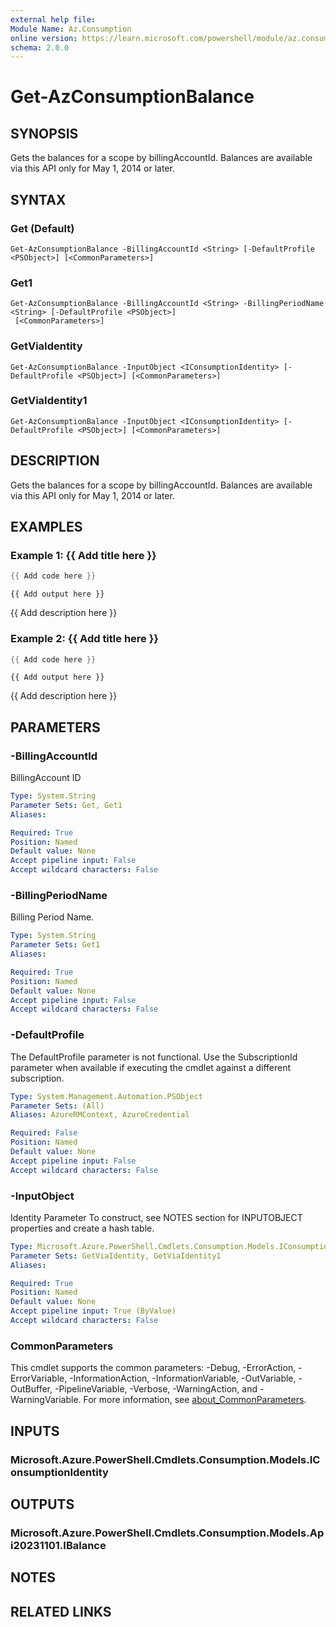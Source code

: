 ```yaml
---
external help file:
Module Name: Az.Consumption
online version: https://learn.microsoft.com/powershell/module/az.consumption/get-azconsumptionbalance
schema: 2.0.0
---
```


# Get-AzConsumptionBalance

## SYNOPSIS
Gets the balances for a scope by billingAccountId.
Balances are available via this API only for May 1, 2014 or later.

## SYNTAX

### Get (Default)
```
Get-AzConsumptionBalance -BillingAccountId <String> [-DefaultProfile <PSObject>] [<CommonParameters>]
```

### Get1
```
Get-AzConsumptionBalance -BillingAccountId <String> -BillingPeriodName <String> [-DefaultProfile <PSObject>]
 [<CommonParameters>]
```

### GetViaIdentity
```
Get-AzConsumptionBalance -InputObject <IConsumptionIdentity> [-DefaultProfile <PSObject>] [<CommonParameters>]
```

### GetViaIdentity1
```
Get-AzConsumptionBalance -InputObject <IConsumptionIdentity> [-DefaultProfile <PSObject>] [<CommonParameters>]
```

## DESCRIPTION
Gets the balances for a scope by billingAccountId.
Balances are available via this API only for May 1, 2014 or later.

## EXAMPLES

### Example 1: {{ Add title here }}
```powershell
{{ Add code here }}
```

```output
{{ Add output here }}
```

{{ Add description here }}

### Example 2: {{ Add title here }}
```powershell
{{ Add code here }}
```

```output
{{ Add output here }}
```

{{ Add description here }}

## PARAMETERS

### -BillingAccountId
BillingAccount ID

```yaml
Type: System.String
Parameter Sets: Get, Get1
Aliases:

Required: True
Position: Named
Default value: None
Accept pipeline input: False
Accept wildcard characters: False
```

### -BillingPeriodName
Billing Period Name.

```yaml
Type: System.String
Parameter Sets: Get1
Aliases:

Required: True
Position: Named
Default value: None
Accept pipeline input: False
Accept wildcard characters: False
```

### -DefaultProfile
The DefaultProfile parameter is not functional.
Use the SubscriptionId parameter when available if executing the cmdlet against a different subscription.

```yaml
Type: System.Management.Automation.PSObject
Parameter Sets: (All)
Aliases: AzureRMContext, AzureCredential

Required: False
Position: Named
Default value: None
Accept pipeline input: False
Accept wildcard characters: False
```

### -InputObject
Identity Parameter
To construct, see NOTES section for INPUTOBJECT properties and create a hash table.

```yaml
Type: Microsoft.Azure.PowerShell.Cmdlets.Consumption.Models.IConsumptionIdentity
Parameter Sets: GetViaIdentity, GetViaIdentity1
Aliases:

Required: True
Position: Named
Default value: None
Accept pipeline input: True (ByValue)
Accept wildcard characters: False
```

### CommonParameters
This cmdlet supports the common parameters: -Debug, -ErrorAction, -ErrorVariable, -InformationAction, -InformationVariable, -OutVariable, -OutBuffer, -PipelineVariable, -Verbose, -WarningAction, and -WarningVariable. For more information, see [about_CommonParameters](http://go.microsoft.com/fwlink/?LinkID=113216).

## INPUTS

### Microsoft.Azure.PowerShell.Cmdlets.Consumption.Models.IConsumptionIdentity

## OUTPUTS

### Microsoft.Azure.PowerShell.Cmdlets.Consumption.Models.Api20231101.IBalance

## NOTES

## RELATED LINKS

